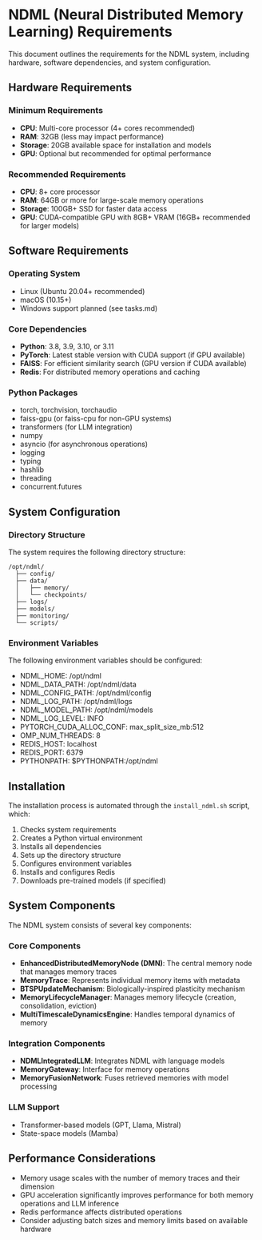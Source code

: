 # NDML (Neural Distributed Memory Learning) Requirements

This document outlines the requirements for the NDML system, including hardware, software dependencies, and system configuration.

## Hardware Requirements

### Minimum Requirements
- **CPU**: Multi-core processor (4+ cores recommended)
- **RAM**: 32GB (less may impact performance)
- **Storage**: 20GB available space for installation and models
- **GPU**: Optional but recommended for optimal performance

### Recommended Requirements
- **CPU**: 8+ core processor
- **RAM**: 64GB or more for large-scale memory operations
- **Storage**: 100GB+ SSD for faster data access
- **GPU**: CUDA-compatible GPU with 8GB+ VRAM (16GB+ recommended for larger models)

## Software Requirements

### Operating System
- Linux (Ubuntu 20.04+ recommended)
- macOS (10.15+)
- Windows support planned (see tasks.md)

### Core Dependencies
- **Python**: 3.8, 3.9, 3.10, or 3.11
- **PyTorch**: Latest stable version with CUDA support (if GPU available)
- **FAISS**: For efficient similarity search (GPU version if CUDA available)
- **Redis**: For distributed memory operations and caching

### Python Packages
- torch, torchvision, torchaudio
- faiss-gpu (or faiss-cpu for non-GPU systems)
- transformers (for LLM integration)
- numpy
- asyncio (for asynchronous operations)
- logging
- typing
- hashlib
- threading
- concurrent.futures

## System Configuration

### Directory Structure
The system requires the following directory structure:
```
/opt/ndml/
  ├── config/
  ├── data/
  │   ├── memory/
  │   └── checkpoints/
  ├── logs/
  ├── models/
  ├── monitoring/
  └── scripts/
```

### Environment Variables
The following environment variables should be configured:
- NDML_HOME: /opt/ndml
- NDML_DATA_PATH: /opt/ndml/data
- NDML_CONFIG_PATH: /opt/ndml/config
- NDML_LOG_PATH: /opt/ndml/logs
- NDML_MODEL_PATH: /opt/ndml/models
- NDML_LOG_LEVEL: INFO
- PYTORCH_CUDA_ALLOC_CONF: max_split_size_mb:512
- OMP_NUM_THREADS: 8
- REDIS_HOST: localhost
- REDIS_PORT: 6379
- PYTHONPATH: $PYTHONPATH:/opt/ndml

## Installation

The installation process is automated through the `install_ndml.sh` script, which:
1. Checks system requirements
2. Creates a Python virtual environment
3. Installs all dependencies
4. Sets up the directory structure
5. Configures environment variables
6. Installs and configures Redis
7. Downloads pre-trained models (if specified)

## System Components

The NDML system consists of several key components:

### Core Components
- **EnhancedDistributedMemoryNode (DMN)**: The central memory node that manages memory traces
- **MemoryTrace**: Represents individual memory items with metadata
- **BTSPUpdateMechanism**: Biologically-inspired plasticity mechanism
- **MemoryLifecycleManager**: Manages memory lifecycle (creation, consolidation, eviction)
- **MultiTimescaleDynamicsEngine**: Handles temporal dynamics of memory

### Integration Components
- **NDMLIntegratedLLM**: Integrates NDML with language models
- **MemoryGateway**: Interface for memory operations
- **MemoryFusionNetwork**: Fuses retrieved memories with model processing

### LLM Support
- Transformer-based models (GPT, Llama, Mistral)
- State-space models (Mamba)

## Performance Considerations

- Memory usage scales with the number of memory traces and their dimension
- GPU acceleration significantly improves performance for both memory operations and LLM inference
- Redis performance affects distributed operations
- Consider adjusting batch sizes and memory limits based on available hardware